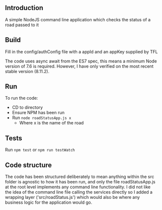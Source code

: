 ## Introduction

A simple NodeJS command line application which checks the status of a road passed to it

## Build

Fill in the config/authConfig file with a appId and an appKey supplied by TFL

The code uses async await  from the ES7 spec, this means a minimum Node version of 7.6 is required. However, I have only verified on the most recent stable version (8.11.2).

## Run
To run the code:
 - CD to directory
 - Ensure NPM has been run
 - Run `node roadStatusApp.js x`
	 - Where x is the name of the road

## Tests
Run `npm test` or `npm run testWatch`   
 
## Code structure
The code has been structured deliberately to mean anything within the src folder is agnostic to how it has been run, and only the file roadStatusApp.js at the root level implements any command line functionality. I did not like the idea of the command line file calling the services directly so I added a wrapping layer ('src/roadStatus.js') which would also be where any business logic for the application would go.
